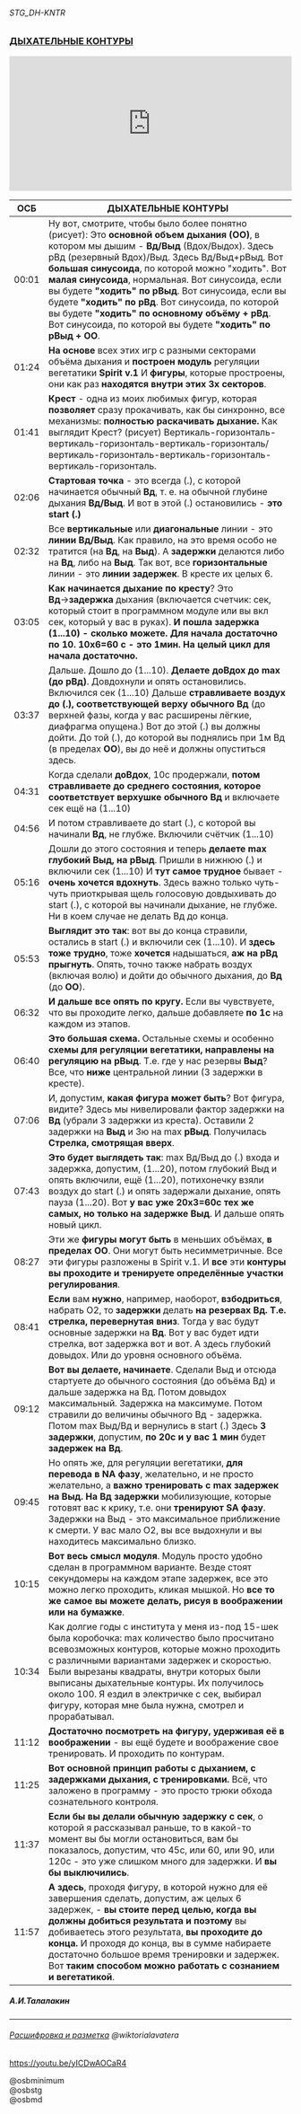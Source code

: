 ###### STG_DH-KNTR
### [ДЫХАТЕЛЬНЫЕ КОНТУРЫ](https://youtu.be/yICDwAOCaR4) 

<iframe width="100%" height="240" src="https://www.youtube.com/embed/yICDwAOCaR4" title="YouTube video player" frameborder="0" allow="accelerometer; autoplay; clipboard-write; encrypted-media; gyroscope; picture-in-picture" allowfullscreen></iframe>

| ОСБ | ДЫХАТЕЛЬНЫЕ КОНТУРЫ |
|-|-|
00:01|Ну вот, смотрите, чтобы было более понятно (рисует): Это **основной объем дыхания (ОО)**, в котором мы дышим - **Вд/Выд** (Вдох/Выдох). Здесь рВд (резервный Вдох)/Выд. Здесь Вд/Выд+рВыд. Вот **большая синусоида**, по которой можно "ходить". Вот **малая синусоида**, нормальная. Вот синусоида, если вы будете **"ходить" по рВыд**. Вот синусоида, если вы будете **"ходить" по рВд**. Вот синусоида, по которой вы будете **"ходить" по основному объёму + рВд**. Вот синусоида, по которой вы будете **"ходить" по рВыд + ОО**. 
01:24|**На основе** всех этих игр с разными секторами объёма дыхания и **построен модуль** регуляции вегетатики **Spirit v.1** И **фигуры**, которые простроены, они как раз **находятся внутри этих 3х секторов**.
01:41| **Крест** - одна из моих любимых фигур, которая **позволяет** сразу прокачивать, как бы синхронно, все механизмы: **полностью раскачивать дыхание.** Как выглядит Крест? (рисует) Вертикаль-горизонталь-вертикаль-горизонталь-вертикаль-горизонталь/вертикаль-горизонталь-вертикаль-горизонталь-вертикаль-горизонталь.
02:06|**Стартовая точка** - это всегда (.), с которой начинается обычный **Вд**, т. е. на обычной глубине дыхания **Вд/Выд**. И вот в этой (.) остановились - **это start (.)** 
02:32|Все **вертикальные** или **диагональные** линии - это **линии Вд/Выд**. Как правило, на это время особо не тратится (на **Вд**, на **Выд**). А **задержки** делаются либо на **Вд**, либо на **Выд**. Так вот, все **горизонтальные** линии - это **линии задержек**. В кресте их целых 6. 
03:05|**Как начинается дыхание по кресту**? Это **Вд**→**задержка** дыхания (включается счетчик: сек, который стоит в программном модуле или вы вкл сек, который у вас в руках). **И пошла задержка (1...10) - сколько можете. Для начала достаточно по 10. 10х6=60 с - это 1мин. На целый цикл для начала достаточно.**
03:37|Дальше. Дошло до (1...10). **Делаете доВдох до max (до рВд)**. Довдохнули и опять остановились. Включился сек (1...10) Дальше **стравливаете воздух до (.), соответствующей верху обычного Вд** (до верхней фазы, когда у вас расширены лёгкие, диафрагма опущена.) Вот до этой (.) вы должны дойти. До той (.), до которой вы поднялись при 1м Вд (в пределах **ОО**), вы до неё и должны опуститься здесь. 
04:31|Когда сделали **доВдох**, 10с продержали, **потом стравливаете до среднего состояния, которое соответствует верхушке обычного Вд** и включаете сек ещё на (1...10) 
04:56|И потом стравливаете до start (.), с которой вы начинали **Вд**, не глубже. Включили счётчик (1...10)
05:16|Дошли до этого состояния и теперь **делаете max глубокий Выд, на рВыд**. Пришли в нижнюю (.) и включили сек (1...10) И **тут самое трудное** бывает - **очень хочется вдохнуть**. Здесь важно только чуть-чуть приоткрывая щель голосовую довдыхивать до start (.), с которой вы начинали дыхание, не глубже. Ни в коем случае не делать Вд до конца. 
05:53|**Выглядит это так**: вот вы до конца стравили, остались в start (.) и включили сек (1...10). И **здесь тоже трудно**, тоже **хочется** надышаться, **аж на рВд прыгнуть**. Опять, точно также набрать воздух  (включая волю) и дойти до обычного дыхания, до **Вд** (до **ОО**). 
06:32|**И дальше все опять по кругу.** Если вы чувствуете, что вы проходите легко, дальше добавляете **по 1с** на каждом из этапов. 
06:40|**Это большая схема.** Остальные схемы и особенно **схемы для регуляции вегетатики, направлены на регуляцию на рВыд**. Т.е. где у нас резервы **Выд**? Все, что **ниже** центральной линии (3 задержки в кресте). 
07:06|И, допустим, **какая фигура может быть**? Вот фигура, видите? Здесь мы нивелировали фактор задержки на **Вд** (убрали 3 задержки из креста). Оставили 2 задержки на **Выд** и 3ю на max **рВыд**. Получилась **Стрелка, смотрящая вверх**. 
07:43|**Это будет выглядеть так**: max Вд/Выд до (.) входа и задержка, допустим, (1...20), потом глубокий Выд и опять включили, ещё (1...20), потихонечку взяли воздух до start (.) и опять задержали дыхание, опять пауза (1...20). Вот **у вас уже 20х3=60с тех же самых, но только на задержке Выд**. И дальше опять новый цикл. 
08:27|Эти же **фигуры могут быть** в меньших объёмах, **в пределах ОО**. Они могут быть несимметричные. Все эти фигуры разложены в Spirit v.1. И **все** эти **контуры вы проходите и тренируете определённые участки регулирования**. 
08:41|**Если** вам **нужно**, например, наоборот, **взбодриться**, набрать О2, то **задержки** делать **на резервах Вд. Т.е. стрелка, перевернутая вниз**. Тогда у вас будут основные задержки на **Вд**. Вот у вас будет идти стрелка, вот задержка вот и вот. А здесь глубокий довыдох. Или до уровня основного объёма.
09:12|**Вот вы делаете, начинаете**. Сделали Выд и отсюда стартуете до обычного состояния (до объёма Вд) и дальше задержка на Вд. Потом довыдох максимальный. Задержка на максимуме. Потом стравили до величины обычного Вд - задержка. Потом max Выд/Вд и вернулись в start (.) Здесь **3 задержки**, допустим, **по 20с и у вас 1 мин** будет **задержек на Вд**. 
09:45|Но опять же, для регуляции вегетатики, **для перевода в NA фазу**, желательно, и не просто желательно, а **важно тренировать с max задержек на Выд. На Вд задержки** мобилизующие, которые готовят вас к крику, т.е. они **тренируют SA фазу**. Задержки на Выд - это максимальное приближение к смерти. У вас мало О2, вы все выдохнули и вы находитесь максимально близко. 
10:15|**Вот весь смысл модуля**. Модуль просто удобно сделан в программном варианте. Везде стоят секундомеры на каждом этапе задержек, все это можно легко проходить, кликая мышкой. Но **все то же самое вы можете делать, рисуя в воображении или на бумажке**. 
10:34|Как долгие годы с института у меня из-под 15-шек была коробочка: max количество было просчитано всевозможных контуров, которые можно проходить с различными вариантами задержек и скоростью. Были вырезаны квадраты, внутри которых были выписаны дыхательные контуры. Их получилось около 100. Я ездил в электричке с сек, выбирал фигуру, которая мне была нужна, смотрел и прорабатывал.
11:12| **Достаточно посмотреть на фигуру, удерживая её в воображении** - вы ещё будете и воображение свое тренировать. И проходить по контурам. 
11:25|**Вот основной принцип работы с дыханием, с задержками дыхания, с тренировками.** Всё, что заложено в программу - это просто трюки обхода сознательного контроля.
11:37|**Если бы вы делали обычную задержку с сек**, о которой я рассказывал раньше, то в какой-то момент вы бы могли остановиться, вам бы показалось, допустим, что 45с, или 60, или 90, или 120с - это уже слишком много для задержки. И **вы бы выключились**. 
11:57|**А здесь**, проходя фигуру, в которой нужно для её завершения сделать, допустим, аж целых 6 задержек, - **вы стоите перед целью, когда вы должны добиться результата и поэтому** вы добиваетесь этого результата, **вы проходите до конца.** И проходя до конца, вы в сумме набираете достаточно большое время тренировки и задержек. Вот **таким способом можно работать с сознанием и вегетатикой**.

##### А.И.Талалакин

***
###### [Расшифровка и разметка]() @wiktorialavatera

https://youtu.be/yICDwAOCaR4

@osbminimum  
@osbstg  
@osbmd  
